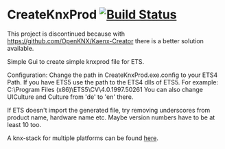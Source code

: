 # CreateKnxProd [![Build Status](https://dev.azure.com/thesing/CreateKnxProd/_apis/build/status/thelsing.CreateKnxProd?branchName=master)](https://dev.azure.com/thesing/CreateKnxProd/_build/latest?definitionId=1&branchName=master)

This project is discontinued because with https://github.com/OpenKNX/Kaenx-Creator there is a better solution available.

Simple Gui to create simple knxprod file for ETS. 

Configuration:
Change the path in CreateKnxProd.exe.config to your ETS4 Path. If you have ETS5 use the path to the ETS4 dlls of ETS5. For example:
C:\Program Files (x86)\ETS5\CV\4.0.1997.50261
You can also change UICulture and Culture from 'de' to 'en' there.

If ETS doesn't import the generated file, try removing underscores from product name, hardware name etc. Maybe version numbers have to be at least 10 too. 

A knx-stack for multiple platforms can be found [here](https://github.com/thelsing/knx). 
